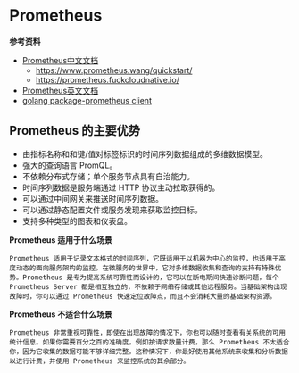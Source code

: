 # Prometheus

**参考资料**
- [Prometheus中文文档]()
  - https://www.prometheus.wang/quickstart/
  - https://prometheus.fuckcloudnative.io/
- [Prometheus英文文档](https://prometheus.io/docs)
- [golang package-prometheus client](https://pkg.go.dev/github.com/prometheus/client_golang)

## Prometheus 的主要优势

- 由指标名称和和键/值对标签标识的时间序列数据组成的多维数据模型。
- 强大的查询语言 PromQL。
- 不依赖分布式存储；单个服务节点具有自治能力。
- 时间序列数据是服务端通过 HTTP 协议主动拉取获得的。
- 可以通过中间网关来推送时间序列数据。
- 可以通过静态配置文件或服务发现来获取监控目标。
- 支持多种类型的图表和仪表盘。

**Prometheus 适用于什么场景**
``` 
Prometheus 适用于记录文本格式的时间序列，它既适用于以机器为中心的监控，也适用于高度动态的面向服务架构的监控。在微服务的世界中，它对多维数据收集和查询的支持有特殊优势。Prometheus 是专为提高系统可靠性而设计的，它可以在断电期间快速诊断问题，每个 Prometheus Server 都是相互独立的，不依赖于网络存储或其他远程服务。当基础架构出现故障时，你可以通过 Prometheus 快速定位故障点，而且不会消耗大量的基础架构资源。
```

**Prometheus 不适合什么场景**
``` 
Prometheus 非常重视可靠性，即使在出现故障的情况下，你也可以随时查看有关系统的可用统计信息。如果你需要百分之百的准确度，例如按请求数量计费，那么 Prometheus 不太适合你，因为它收集的数据可能不够详细完整。这种情况下，你最好使用其他系统来收集和分析数据以进行计费，并使用 Prometheus 来监控系统的其余部分。
```

